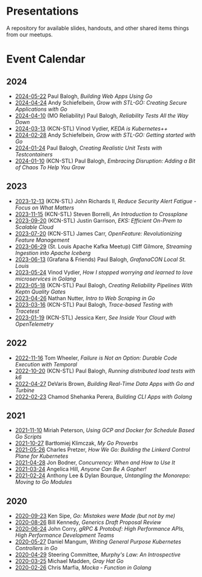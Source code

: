 # Presentations
A repository for available slides, handouts, and other shared items things from our meetups.

# Event Calendar

## 2024
* [2024-05-22](2024-05-22-building-web-apps) Paul Balogh, _Building Web Apps Using Go_
* [2024-04-24](2024-04-24-GrowWithStLGo-2) Andy Schiefelbein, _Grow with STL-GO: Creating Secure Applications with Go_
* [2024-04-10](2024-04-10-reliability-all-the-way-down) (MO Reliability) Paul Balogh, _Reliability Tests All the Way Down_
* [2024-03-13](2024-03-13-keda-is-kube-plus) (KCN-STL) Vinod Vydier, _KEDA is Kubernetes++_
* [2024-02-28](2024-02-28-GrowWithStLGo) Andy Schiefelbein, _Grow with STL-GO: Getting started with Go_
* [2024-01-24](2024-01-24-Testcontainers) Paul Balogh, _Creating Realistic Unit Tests with Testcontainers_
* [2024-01-10](2024-01-10-EmbracingDisruption) (KCN-STL) Paul Balogh, _Embracing Disruption: Adding a Bit of Chaos To Help You Grow_

## 2023

* [2023-12-13](2023-12-13-ReduceAlertFatigue) (KCN-STL) John Richards II, _Reduce Security Alert Fatigue - Focus on What Matters_
* [2023-11-15](2023-11-15-IntroToCrossplane) (KCN-STL) Steven Borrelli, _An Introduction to Crossplane_
* [2023-09-20](2023-09-20-EKSScalableCloud) (KCN-STL) Justin Garrison, _EKS: Efficient On-Prem to Scalable Cloud_
* [2023-07-20](2023-07-20-OpenFeature) (KCN-STL) James Carr, _OpenFeature: Revolutionizing Feature Management_
* [2023-06-29](2023-06-29-StreamingIngestionIntoIceberg) (St. Louis Apache Kafka Meetup) Cliff Gilmore, _Streaming Ingestion into Apache Iceberg_
* [2023-06-13](2023-06-13-GrafanaConLocal) (Grafana &amp; Friends) Paul Balogh, _GrafanaCON Local St. Louis_
* [2023-05-24](2023-05-24-LearnToLoveMicroservicesInGo) Vinod Vydier, _How I stopped worrying and learned to love microservices in Golang_
* [2023-05-18](2023-05-18-ReliabilityPipelinesWithKeptn) (KCN-STL) Paul Balogh, _Creating Reliability Pipelines With Keptn Quality Gates_
* [2023-04-26](2023-04-26-IntroToWebScraping) Nathan Nutter, _Intro to Web Scraping in Go_
* [2023-03-16](2023-03-16-TraceBasedTestingWithTracetest) (KCN-STL) Paul Balogh, _Trace-based Testing with Tracetest_
* [2023-01-19](2023-01-19-SeeInsideYourCloudWithOpenTelemetry) (KCN-STL) Jessica Kerr, _See Inside Your Cloud with OpenTelemetry_

## 2022

* [2022-11-16](2022-11-16-FailureIsNotAnOption) Tom Wheeler, _Failure is Not an Option: Durable Code Execution with Temporal_
* [2022-10-20](2022-10-20-DistributedLoadTests) (KCN-STL) Paul Balogh, _Running distributed load tests with k6_
* [2022-04-27](2022-04-27-RealTimeDataApps) DeVaris Brown, _Building Real-Time Data Apps with Go and Turbine_
* [2022-02-23](2022-02-23-BuildingCLIApps) Chamod Shehanka Perera, _Building CLI Apps with Golang_

## 2021

* [2021-11-10](2021-11-10-ScheduleBasedGoScripts) Miriah Peterson, _Using GCP and Docker for Schedule Based Go Scripts_
* [2021-10-27](2021-10-27-MyGoProverbs) Bartłomiej Klimczak, _My Go Proverbs_
* [2021-05-26](2021-05-26-HowWeGoLinkerd) Charles Pretzer, _How We Go: Building the Linkerd Control Plane for Kubernetes_
* [2021-04-28](2021-04-28-ConcurrencyWhenAndHowToUseIt) Jon Bodner, _Concurrency: When and How to Use It_
* [2021-03-24](2021-03-24-AnyoneCanBeAGopher) Angelica Hill, _Anyone Can Be A Gopher!_
* [2021-02-24](2021-02-24-UntanglingMonorepo) Anthony Lee & Dylan Bourque, _Untangling the Monorepo: Moving to Go Modules_

## 2020

* [2020-09-23](2020-09-23-MistakesWereMade) Ken Sipe, _Go: Mistakes were Made (but not by me)_
* [2020-08-26](2020-08-26-Generics) Bill Kennedy, _Generics Draft Proposal Review_
* [2020-06-24](2020-06-24-gRPCAndProtobuf) John Corry, _gRPC & Protobuf: High Performance APIs, High Performance Development Teams_
* [2020-05-27](2020-05-27-KubeControllers) Daniel Mangum, _Writing General Purpose Kubernetes Controllers in Go_
* [2020-04-29](2020-04-29-MuphysLawAnIntrospective) Steering Committee, _Murphy's Law: An Introspective_
* [2020-03-25](2020-03-25-GrayHatGo) Michael Madden, _Gray Hat Go_
* [2020-02-26](2020-02-26-Mocka) Chris Marfia, _Mocka - Function in Golang_
